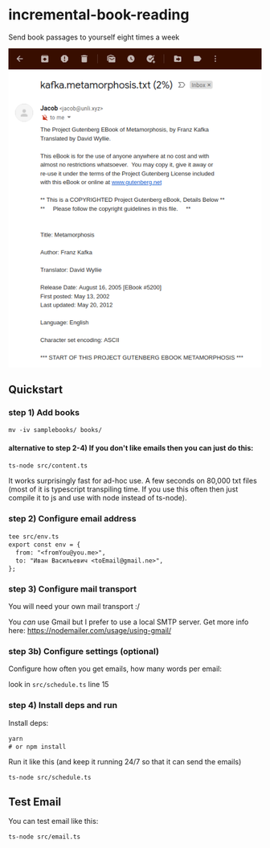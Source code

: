 # incremental-book-reading
Send book passages to yourself eight times a week

![](misc/teaser.png)

## Quickstart

### step 1) Add books

```
mv -iv samplebooks/ books/
```

#### alternative to step 2-4) If you don't like emails then you can just do this:

```
ts-node src/content.ts
```

It works surprisingly fast for ad-hoc use. A few seconds on 80,000 txt files (most of it is typescript transpiling time. If you use this often then just compile it to js and use with node instead of ts-node).

### step 2) Configure email address

```
tee src/env.ts
export const env = {
  from: "<fromYou@you.me>",
  to: "Иван Васильевич <toEmail@gmail.ne>",
};
```

### step 3) Configure mail transport

You will need your own mail transport :/

You _can_ use Gmail but I prefer to use a local SMTP server. Get more info here: https://nodemailer.com/usage/using-gmail/


### step 3b) Configure settings (optional)

Configure how often you get emails, how many words per email:

look in `src/schedule.ts` line 15

### step 4) Install deps and run

Install deps:

```
yarn
# or npm install
```

Run it like this (and keep it running 24/7 so that it can send the emails)

```
ts-node src/schedule.ts
```

## Test Email

You can test email like this:

```
ts-node src/email.ts
```
